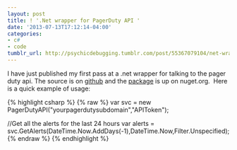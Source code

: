 ```yaml
---
layout: post
title: ! '.Net wrapper for PagerDuty API '
date: '2013-07-13T17:12:14-04:00'
categories:
- c#
- code
tumblr_url: http://psychicdebugging.tumblr.com/post/55367079104/net-wrapper-for-pagerduty-api
---
```

I have just published my first pass at a .net wrapper for talking to the pager duty api.
The source is on [github](https://github.com/usbsnowcrash/PagerDuty.Net) and the
[package](https://www.nuget.org/packages/PagerDutyNet/) is up on nuget.org.  Here is a quick example of usage:

{% highlight csharp %}
{% raw %} 
var svc = new PagerDutyAPI("yourpagerdutysubdomain","APIToken");

//Get all the alerts for the last 24 hours
var alerts = svc.GetAlerts(DateTime.Now.AddDays(-1),DateTime.Now,Filter.Unspecified);
{% endraw %}
{% endhighlight %}

